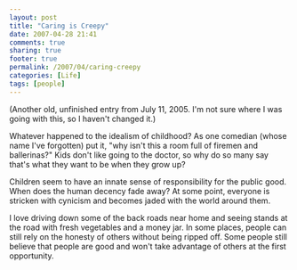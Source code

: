 ```yaml
---
layout: post
title: "Caring is Creepy"
date: 2007-04-28 21:41
comments: true
sharing: true
footer: true
permalink: /2007/04/caring-creepy
categories: [Life]
tags: [people]
---
```

(Another old, unfinished entry from July 11, 2005.  I'm not sure where I was going with this, so I haven't changed it.)

Whatever happened to the idealism of childhood?  As one comedian (whose name I've forgotten) put it, "why isn't this a room full of firemen and ballerinas?"  Kids don't like going to the doctor, so why do so many say that's what they want to be when they grow up?

Children seem to have an innate sense of responsibility for the public good.  When does the human decency fade away?  At some point, everyone is stricken with cynicism and becomes jaded with the world around them.

I love driving down some of the back roads near home and seeing stands at the road with fresh vegetables and a money jar.  In some places, people can still rely on the honesty of others without being ripped off.  Some people still believe that people are good and won't take advantage of others at the first opportunity.
